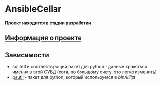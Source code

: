 # AnsibleCellar #

**Проект находится в стадии разработки**

## [Информация о проекте](https://github.com/alozovskoy/AnsibleCellar/wiki) ##

## Зависимости ##
* sqlite3 и соотвествующий пакет для python - данные храняться именно в этой СУБД (хотя, по большому счету, это легко изменить)
* [psutil](https://github.com/giampaolo/psutil) - пакет для python, который используется в *bin/killpt*
